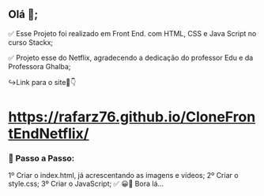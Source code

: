 ## Olá 👋;

✅ Esse Projeto foi realizado em Front End. com HTML, CSS e Java Script no curso Stackx;

✅ Projeto esse do Netflix, agradecendo a dedicação do professor Edu e da Professora Ghalba;

↪Link para o site🤠👇

# https://rafarz76.github.io/CloneFrontEndNetflix/

### 🚀 Passo a Passo:
1º Criar o index.html, já acrescentando as imagens e vídeos;
2º Criar o style.css;
3º Criar o JavaScript;
✅ 😀👀 Bora lá...

